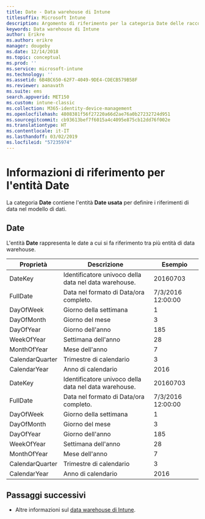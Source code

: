 ```yaml
---
title: Date - Data warehouse di Intune
titlesuffix: Microsoft Intune
description: Argomento di riferimento per la categoria Date delle raccolte di entità nell'API data warehouse di Intune.
keywords: Data warehouse di Intune
author: Erikre
ms.author: erikre
manager: dougeby
ms.date: 12/14/2018
ms.topic: conceptual
ms.prod: ''
ms.service: microsoft-intune
ms.technology: ''
ms.assetid: 6B4BC650-62F7-4049-9DE4-CDECB579B58F
ms.reviewer: aanavath
ms.suite: ems
search.appverid: MET150
ms.custom: intune-classic
ms.collection: M365-identity-device-management
ms.openlocfilehash: 4808381f56f27220a66d2ae76a0b27232724d951
ms.sourcegitcommit: cb93613bef7f6015a4c4095e875cb12dd76f002e
ms.translationtype: HT
ms.contentlocale: it-IT
ms.lasthandoff: 03/02/2019
ms.locfileid: "57235974"
---
```

# <a name="reference-for-date-entity"></a>Informazioni di riferimento per l'entità Date

La categoria **Date** contiene l'entità **Date usata** per definire i riferimenti di data nel modello di dati.

## <a name="date"></a>Date

L'entità **Date** rappresenta le date a cui si fa riferimento tra più entità di data warehouse.


|    Proprietà     |                      Descrizione                       |       Esempio        |
|-----------------|--------------------------------------------------------|----------------------|
|     DateKey     | Identificatore univoco della data nel data warehouse. |       20160703       |
|    FullDate     |    Data nel formato di Data/ora completo.     | 7/3/2016 12:00:00 |
|    DayOfWeek    |                      Giorno della settimana                       |          1           |
|   DayOfMonth    |                      Giorno del mese                      |          3           |
|    DayOfYear    |                      Giorno dell'anno                       |         185          |
|   WeekOfYear    |                      Settimana dell'anno                      |          28          |
|   MonthOfYear   |                   Mese dell'anno                    |          7           |
| CalendarQuarter |                    Trimestre di calendario                    |          3           |
|  CalendarYear   |                     Anno di calendario                      |         2016         |
|     DateKey     | Identificatore univoco della data nel data warehouse. |       20160703       |
|    FullDate     |    Data nel formato di Data/ora completo.     | 7/3/2016 12:00:00 |
|    DayOfWeek    |                      Giorno della settimana                       |          1           |
|   DayOfMonth    |                      Giorno del mese                      |          3           |
|    DayOfYear    |                      Giorno dell'anno                       |         185          |
|   WeekOfYear    |                      Settimana dell'anno                      |          28          |
|   MonthOfYear   |                   Mese dell'anno                    |          7           |
| CalendarQuarter |                    Trimestre di calendario                    |          3           |
|  CalendarYear   |                     Anno di calendario                      |         2016         |

## <a name="next-steps"></a>Passaggi successivi

- Altre informazioni sul [data warehouse di Intune](reports-nav-create-intune-reports.md).
